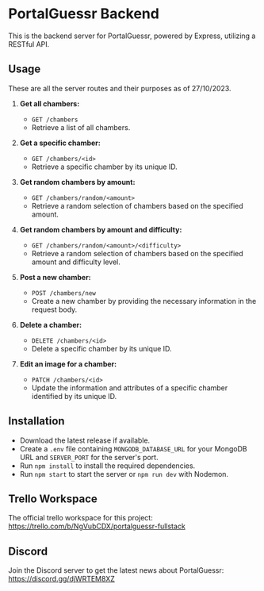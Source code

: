 # PortalGuessr Backend

This is the backend server for PortalGuessr, powered by Express, utilizing a RESTful API.

## Usage

These are all the server routes and their purposes as of 27/10/2023.

1. **Get all chambers:**

   - `GET /chambers`
   - Retrieve a list of all chambers.

2. **Get a specific chamber:**

   - `GET /chambers/<id>`
   - Retrieve a specific chamber by its unique ID.

3. **Get random chambers by amount:**

   - `GET /chambers/random/<amount>`
   - Retrieve a random selection of chambers based on the specified amount.

4. **Get random chambers by amount and difficulty:**

   - `GET /chambers/random/<amount>/<difficulty>`
   - Retrieve a random selection of chambers based on the specified amount and difficulty level.

5. **Post a new chamber:**

   - `POST /chambers/new`
   - Create a new chamber by providing the necessary information in the request body.

6. **Delete a chamber:**

   - `DELETE /chambers/<id>`
   - Delete a specific chamber by its unique ID.

7. **Edit an image for a chamber:**
   - `PATCH /chambers/<id>`
   - Update the information and attributes of a specific chamber identified by its unique ID.

## Installation

- Download the latest release if available.
- Create a `.env` file containing `MONGODB_DATABASE_URL` for your MongoDB URL and `SERVER_PORT` for the server's port.
- Run `npm install` to install the required dependencies.
- Run `npm start` to start the server or `npm run dev` with Nodemon.

## Trello Workspace

The official trello workspace for this project: <https://trello.com/b/NgVubCDX/portalguessr-fullstack>

## Discord

Join the Discord server to get the latest news about PortalGuessr: https://discord.gg/djWRTEM8XZ
